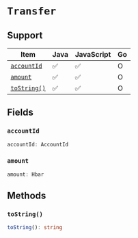 # `Transfer`

## Support

| Item | Java | JavaScript | Go
| - | - | - | - |
| [`accountId`](#accountid) | ✅ | ✅ | O
| [`amount`](#amount) | ✅ | ✅ | O
| [`toString()`](#tostring) | ✅ | ✅ | O

## Fields

### `accountId`

```typescript
accountId: AccountId
```

### `amount`

```typescript
amount: Hbar
```

## Methods

### `toString()`

```typescript
toString(): string
````
